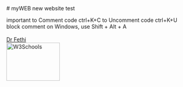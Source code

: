   <head><link rel = "icon" href = "bookhtml/img/iconHasdrubalV2_15p.gif" 
        type = "image/x-icon">
  </head>
# myWEB
new website test

important
to Comment code   ctrl+K+C
to Uncomment code    ctrl+K+U
<BR>
block comment on Windows, use Shift + Alt + A 
<br>
<br><a href="https://tarek-bg.github.io/web/archi/fethi.webm" target="_blank" position="absolute">Dr Fethi</a>
<br>
<a href="https://tarek-bg.github.io/web/archi/piscine.jpg" download>
  <img src="https://tarek-bg.github.io/web/archi/piscine.jpg" alt="W3Schools" width="140" height="100">
</a>